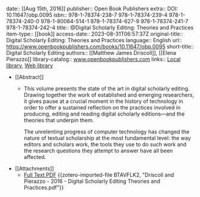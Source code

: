 date:: [[Aug 15th, 2016]]
publisher:: Open Book Publishers
extra:: DOI: 10.11647/obp.0095
isbn:: 978-1-78374-238-7 978-1-78374-239-4 978-1-78374-240-0 978-1-80064-514-1 978-1-78374-627-9 978-1-78374-241-7 978-1-78374-242-4
title:: @Digital Scholarly Editing: Theories and Practices
item-type:: [[book]]
access-date:: 2023-08-31T06:57:37Z
original-title:: Digital Scholarly Editing: Theories and Practices
language:: English
url:: https://www.openbookpublishers.com/books/10.11647/obp.0095
short-title:: Digital Scholarly Editing
authors:: [[Matthew James Driscoll]], [[Elena Pierazzo]]
library-catalog:: www.openbookpublishers.com
links:: [Local library](zotero://select/groups/2386895/items/8RUCEQ64), [Web library](https://www.zotero.org/groups/2386895/items/8RUCEQ64)

- [[Abstract]]
	- This volume presents the state of the art in digital scholarly editing. Drawing together the work of established and emerging researchers, it gives pause  at a crucial moment in the history of technology in order to offer a sustained  reflection on the practices involved in producing, editing and reading digital scholarly editions—and the theories that underpin them.
	  
	  The unrelenting progress of computer technology has changed the nature of textual scholarship at the most fundamental level: the way editors and scholars work, the tools they use to do such work and the research questions they attempt to answer have all been affected.
- [[Attachments]]
	- [Full Text PDF](https://books.openbookpublishers.com/10.11647/obp.0095.pdf) {{zotero-imported-file BTAVFLK2, "Driscoll and Pierazzo - 2016 - Digital Scholarly Editing Theories and Practices.pdf"}}